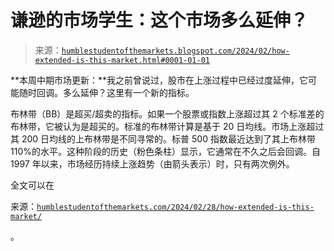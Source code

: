 <!--yml

分类：未分类

日期：2024-05-18 01:19:13

-->

# 谦逊的市场学生：这个市场多么延伸？

> 来源：[`humblestudentofthemarkets.blogspot.com/2024/02/how-extended-is-this-market.html#0001-01-01`](https://humblestudentofthemarkets.blogspot.com/2024/02/how-extended-is-this-market.html#0001-01-01)

**本周中期市场更新：**我之前曾说过，股市在上涨过程中已经过度延伸，它可能随时回调。多么延伸？这里有一个新的指标。

布林带（BB）是超买/超卖的指标。如果一个股票或指数上涨超过其 2 个标准差的布林带，它被认为是超买的。标准的布林带计算是基于 20 日均线。市场上涨超过其 200 日均线的上布林带是不同寻常的。标普 500 指数最近达到了其上布林带 110%的水平。这种阶段的历史（粉色条柱）显示，它通常在不久之后会回调。自 1997 年以来，市场经历持续上涨趋势（由箭头表示）时，只有两次例外。

全文可以在

来源：[`humblestudentofthemarkets.com/2024/02/28/how-extended-is-this-market/`](https://humblestudentofthemarkets.com/2024/02/28/how-extended-is-this-market/)

。
